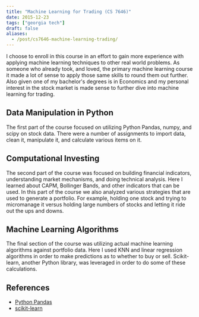 ```yaml
---
title: "Machine Learning for Trading (CS 7646)"
date: 2015-12-23
tags: ["georgia tech"]
draft: false
aliases:
  - /post/cs7646-machine-learning-trading/
---
```


I choose to enroll in this course in an effort to gain more experience with applying machine learning techniques to other real world problems. As someone who already took, and loved, the primary machine learning course it made a lot of sense to apply those same skills to round them out further. Also given one of my bachelor's degrees is in Economics and my personal interest in the stock market is made sense to further dive into machine learning for trading.

## Data Manipulation in Python

The first part of the course focused on utilizing Python Pandas, numpy, and scipy on stock data. There were a number of assignments to import data, clean it, manipulate it, and calculate various items on it.

## Computational Investing

The second part of the course was focused on building financial indicators, understanding market mechanisms, and doing technical analysis. Here I learned about CAPM, Bollinger Bands, and other indicators that can be used. In this part of the course we also analyzed various strategies that are used to generate a portfolio. For example, holding one stock and trying to micromanage it versus holding large numbers of stocks and letting it ride out the ups and downs.

## Machine Learning Algorithms

The final section of the course was utilizing actual machine learning algorithms against portfolio data. Here I used KNN and linear regression algorithms in order to make predictions as to whether to buy or sell. Scikit-learn, another Python library, was leveraged in order to do some of these calculations.

## References

* [Python Pandas](http://pandas.pydata.org/)
* [scikit-learn](http://scikit-learn.org/stable/index.html)
